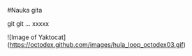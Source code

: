 #Nauka gita

git
git ...
xxxxx

![Image of Yaktocat]
(https://octodex.github.com/images/hula_loop_octodex03.gif)
